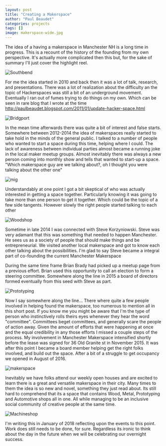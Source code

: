 ```yaml
---
layout: post
title: "Creating a Makerspace"
author: "Paul Beaudet"
categories: projects
tags: []
image: makerspace-wide.jpg
---
```


The idea of a having a makerspace in Manchester NH is a long time in progress.
This is a recount of the history of the founding from my own perspective.
It's actually more complicated then this but, for the sake of summary I'll just cover the highlight reel.

![Southbend](/assets/img/southbend.jpg)

For me the idea started in 2010 and back then it was a lot of talk, research, and presentations.
There was a lot of realization about the difficulty an the topic of Hackerspaces was still a bit of an underground movement.
Eventually I ran out of fumes trying to do things on my own.
Which can be seen in rare blog that I wrote at the time <http://paulbeaudet.blogspot.com/2011/01/update-hacker-space.html>

![Bridgport](/assets/img/bridgport.jpg)

In the mean time afterwards there was quite a bit of interest and false starts.
Somewhere between 2012-2014 the idea of makerspaces really started to take hold in the minds of the general public.
I talked to a number of people who wanted to start a space during this time, helping where I could.
The lack of awareness between individual parties almost became a running joke in the local maker meetup groups.
Almost inevitably there was always a new person coming into monthly show and tells that wanted to start-up a space.
"Which makerspace guy are we talking about?, oh I thought you were talking about the other one"

![mig](/assets/img/mig.jpg)

Understandably at one point I got a bit skeptical of who was actually interested in getting a space together.
Particularly knowing it was going to take more than one person to get it together.
Which could be the topic of a few side tangents.
However slowly the right people started talking to each other

![Woodshop](/assets/img/woodshop.jpg)

Sometime in late 2014 I was connected with Steve Korzyniowski.
Steve was very adamant that this was something that needed to happen Manchester.
He sees us as a society of people that should make things and be entrepreneurial.
We visited another local makerspace and got to know each other talking about the possibilities.
I'm glad to say Steve became a integral part of co-founding the current Manchester Makerspace

During the same time frame Brian Brady had picked up a meetup page from a previous effort.
Brian used this opportunity to call an election to form a steering committee.
Somewhere along the line in 2015 a board of directors formed eventually from this seed with Steve as part.

![Prototyping](/assets/img/prototyping.jpg)

Now I say somewhere along the line...
There where quite a few people involved in helping found the makerspace, too numerous to mention all in this short post.
If you know me you might be aware that I'm the type of person who instinctively rolls theirs eyes whenever they hear the word "committee".
Committees beget committees, and generally scare the people of action away.
Given the amount of efforts that were happening at once and the equal credibility in any those efforts I missed a couple steps of the process.
My involvement in Manchester Makerspace intensified shortly before the lease was signed for 36 Old Granite st in November 2015.
It was after this point I became a board member helping get the right folks involved, and build out the space.
After a bit of a struggle to get occupancy we opened in August of 2016.

![makerspace](/assets/img/makerspace.jpg)

Inevitably we have folks attend our weekly open houses and are excited to learn there is a great and versatile makerspace in their city.
Many times to them the idea is so new and novel, something they just read about.
Its still hard to comprehend that its a space that contains Wood, Metal, Prototyping and Automotive shops all in one.
All while managing to be an inclusive social community of creative people at the same time.

![Machineshop](/assets/img/machine-shop.jpg)

I'm writing this in January of 2018 reflecting upon the events to this point.
Work does still needs to be done, for sure.
Regardless its ironic to think about the day in the future when we will be celebrating our overnight success.
